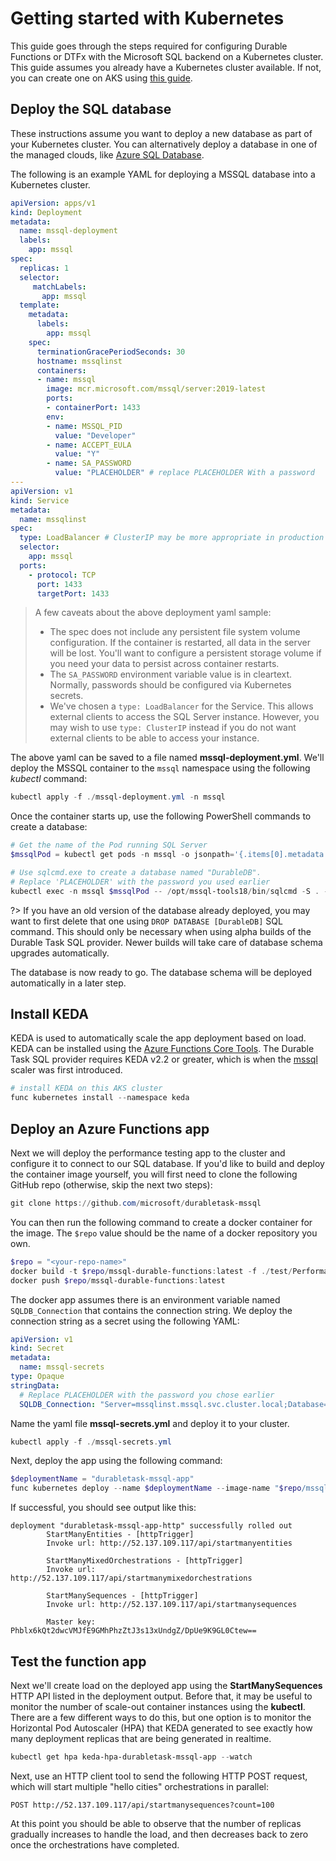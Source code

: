 # Getting started with Kubernetes

This guide goes through the steps required for configuring Durable Functions or DTFx with the Microsoft SQL backend on a Kubernetes cluster. This guide assumes you already have a Kubernetes cluster available. If not, you can create one on AKS using [this guide](https://docs.microsoft.com/azure/aks/kubernetes-walkthrough-portal).

## Deploy the SQL database

These instructions assume you want to deploy a new database as part of your Kubernetes cluster. You can alternatively deploy a database in one of the managed clouds, like [Azure SQL Database](quickstart.md#azure-sql-database).

The following is an example YAML for deploying a MSSQL database into a Kubernetes cluster.

```yml
apiVersion: apps/v1
kind: Deployment
metadata:
  name: mssql-deployment
  labels:
    app: mssql
spec:
  replicas: 1
  selector:
     matchLabels:
       app: mssql
  template:
    metadata:
      labels:
        app: mssql
    spec:
      terminationGracePeriodSeconds: 30
      hostname: mssqlinst
      containers:
      - name: mssql
        image: mcr.microsoft.com/mssql/server:2019-latest
        ports:
        - containerPort: 1433
        env:
        - name: MSSQL_PID
          value: "Developer"
        - name: ACCEPT_EULA
          value: "Y"
        - name: SA_PASSWORD
          value: "PLACEHOLDER" # replace PLACEHOLDER With a password
---
apiVersion: v1
kind: Service
metadata:
  name: mssqlinst
spec:
  type: LoadBalancer # ClusterIP may be more appropriate in production
  selector:
    app: mssql
  ports:
    - protocol: TCP
      port: 1433
      targetPort: 1433
```

> A few caveats about the above deployment yaml sample:
>
> - The spec does not include any persistent file system volume configuration. If the container is restarted, all data in the server will be lost. You'll want to configure a persistent storage volume if you need your data to persist across container restarts.
> - The `SA_PASSWORD` environment variable value is in cleartext. Normally, passwords should be configured via Kubernetes secrets.
> - We've chosen a `type: LoadBalancer` for the Service. This allows external clients to access the SQL Server instance. However, you may wish to use `type: ClusterIP` instead if you do not want external clients to be able to access your instance.

The above yaml can be saved to a file named **mssql-deployment.yml**. We'll deploy the MSSQL container to the `mssql` namespace using the following _kubectl_ command:

```powershell
kubectl apply -f ./mssql-deployment.yml -n mssql
```

Once the container starts up, use the following PowerShell commands to create a database:

```powershell
# Get the name of the Pod running SQL Server
$mssqlPod = kubectl get pods -n mssql -o jsonpath='{.items[0].metadata.name}'

# Use sqlcmd.exe to create a database named "DurableDB".
# Replace 'PLACEHOLDER' with the password you used earlier
kubectl exec -n mssql $mssqlPod -- /opt/mssql-tools18/bin/sqlcmd -S . -U sa -P "PLACEHOLDER" -Q "CREATE DATABASE [DurableDB] COLLATE Latin1_General_100_BIN2_UTF8"
```

?> If you have an old version of the database already deployed, you may want to first delete that one using `DROP DATABASE [DurableDB]` SQL command. This should only be necessary when using alpha builds of the Durable Task SQL provider. Newer builds will take care of database schema upgrades automatically.

The database is now ready to go. The database schema will be deployed automatically in a later step.

## Install KEDA

KEDA is used to automatically scale the app deployment based on load. KEDA can be installed using the [Azure Functions Core Tools](https://docs.microsoft.com/azure/azure-functions/functions-run-local). The Durable Task SQL provider requires KEDA v2.2 or greater, which is when the [mssql](https://keda.sh/docs/scalers/mssql/) scaler was first introduced.

```powershell
# install KEDA on this AKS cluster
func kubernetes install --namespace keda
```

## Deploy an Azure Functions app

Next we will deploy the performance testing app to the cluster and configure it to connect to our SQL database. If you'd like to build and deploy the container image yourself, you will first need to clone the following GitHub repo (otherwise, skip the next two steps):

```powershell
git clone https://github.com/microsoft/durabletask-mssql
```

You can then run the following command to create a docker container for the image. The `$repo` value should be the name of a docker repository you own.

```powershell
$repo = "<your-repo-name>"
docker build -t $repo/mssql-durable-functions:latest -f ./test/PerformanceTests/Dockerfile .
docker push $repo/mssql-durable-functions:latest
```

The docker app assumes there is an environment variable named `SQLDB_Connection` that contains the connection string. We deploy the connection string as a secret using the following YAML:

```yml
apiVersion: v1
kind: Secret
metadata:
  name: mssql-secrets
type: Opaque
stringData:
  # Replace PLACEHOLDER with the password you chose earlier
  SQLDB_Connection: "Server=mssqlinst.mssql.svc.cluster.local;Database=DurableDB;User ID=sa;Password=PLACEHOLDER;Persist Security Info=False;TrustServerCertificate=True;Encrypt=True;"
```

Name the yaml file **mssql-secrets.yml** and deploy it to your cluster.

```powershell
kubectl apply -f ./mssql-secrets.yml
```

Next, deploy the app using the following command:

```powershell
$deploymentName = "durabletask-mssql-app"
func kubernetes deploy --name $deploymentName --image-name "$repo/mssql-durable-functions:latest" --secret-name "mssql-secrets" --max-replicas 5
```

If successful, you should see output like this:

```
deployment "durabletask-mssql-app-http" successfully rolled out
        StartManyEntities - [httpTrigger]
        Invoke url: http://52.137.109.117/api/startmanyentities

        StartManyMixedOrchestrations - [httpTrigger]
        Invoke url: http://52.137.109.117/api/startmanymixedorchestrations

        StartManySequences - [httpTrigger]
        Invoke url: http://52.137.109.117/api/startmanysequences

        Master key: Phblx6kQt2dwcVMJfE9GMhPhzZtJ3s13xUndgZ/DpUe9K9GL0Ctew==
```

## Test the function app

Next we'll create load on the deployed app using the **StartManySequences** HTTP API listed in the deployment output. Before that, it may be useful to monitor the number of scale-out container instances using the **kubectl**. There are a few different ways to do this, but one option is to monitor the Horizontal Pod Autoscaler (HPA) that KEDA generated to see exactly how many deployment replicas that are being generated in realtime.

```powershell
kubectl get hpa keda-hpa-durabletask-mssql-app --watch
```

Next, use an HTTP client tool to send the following HTTP POST request, which will start multiple "hello cities" orchestrations in parallel:

```http
POST http://52.137.109.117/api/startmanysequences?count=100
```

At this point you should be able to observe that the number of replicas gradually increases to handle the load, and then decreases back to zero once the orchestrations have completed.
